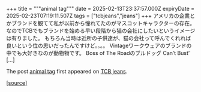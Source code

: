 +++
title = """animal tag"""
date = 2025-02-13T23:37:57.000Z
expiryDate = 2025-02-23T07:19:11.507Z
tags = ["tcbjeans","jeans"]
+++
アメリカの企業とかブランドを観てて私が以前から憧れてたのがマスコットキャラクターの存在。 なのでTCBでもブランドを始める早い段階から猫の会社にしたいというイメージは有りました。 もちろん当時は近所の子供達が、猫の会社って呼んでくれれば良いという位の思いだったんですけど。。。。 Vintageワークウェアのブランドの中でも大好きなのが動物物です。 Boss of The Roadのブルドッグ Can’t Bust’ \[…\]

The post [animal tag](http://tcbjeans.com/2025/02/14/51235) first appeared on [TCB jeans](http://tcbjeans.com).

[[source]](http://tcbjeans.com/2025/02/14/51235)
